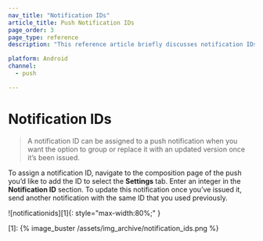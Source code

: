 ```yaml
---
nav_title: "Notification IDs"
article_title: Push Notification IDs
page_order: 3
page_type: reference
description: "This reference article briefly discusses notification IDs and how to assign them."

platform: Android
channel:
  - push

---
```


# Notification IDs

> A notification ID can be assigned to a push notification when you want the option to group or replace it with an updated version once it’s been issued.

To assign a notification ID, navigate to the composition page of the push you’d like to add the ID to select the **Settings** tab. Enter an integer in the **Notification ID** section. To update this notification once you’ve issued it, send another notification with the same ID that you used previously.

![notificationids][1]{: style="max-width:80%;" }

[1]: {% image_buster /assets/img_archive/notification_ids.png %}
